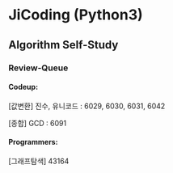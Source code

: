 # JiCoding (Python3)
 
## Algorithm Self-Study
### Review-Queue
#### Codeup:
[값변환] 진수, 유니코드 : 6029, 6030, 6031, 6042

[종합] GCD : 6091

#### Programmers:
[그래프탐색] 43164

